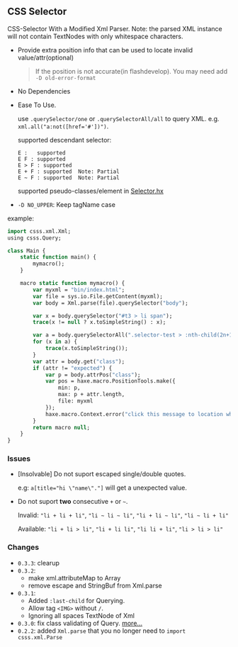 CSS Selector
--------

CSS-Selector With a Modified Xml Parser. Note: the parsed XML instance will not contain TextNodes with only whitespace characters.

* Provide extra position info that can be used to locate invalid value/attr(optional)

  > If the position is not accurate(in flashdevelop). You may need add `-D old-error-format`

* No Dependencies

* Ease To Use.

  use `.querySelector/one` or `.querySelectorAll/all` to query XML. e.g. `xml.all("a:not([href='#'])")`.

  supported descendant selector:

  ```
  E :   supported
  E F : supported
  E > F : supported
  E + F : supported  Note: Partial
  E ~ F : supported  Note: Partial
  ```

  supported pseudo-classes/element in [Selector.hx](csss/Selector.hx?ts=4#L459-L476)

* `-D NO_UPPER`: Keep tagName case

example:

```haxe
import csss.xml.Xml;
using csss.Query;

class Main {
    static function main() {
        mymacro();
    }

    macro static function mymacro() {
        var myxml = "bin/index.html";
        var file = sys.io.File.getContent(myxml);
        var body = Xml.parse(file).querySelector("body");

        var x = body.querySelector("#t3 > li span");                         // equal body.one("#t3 > li span")
        trace(x != null ? x.toSimpleString() : x);

        var a = body.querySelectorAll(".selector-test > :nth-child(2n+1)");  // equal body.all("...")
        for (x in a) {
            trace(x.toSimpleString());
        }
        var attr = body.get("class");
        if (attr != "expected") {
            var p = body.attrPos("class");                                   // got position of attr
            var pos = haxe.macro.PositionTools.make({
                min: p,
                max: p + attr.length,
                file: myxml
            });
            haxe.macro.Context.error("click this message to location where the error occurred.", pos);
        }
        return macro null;
    }
}
```

### Issues

* [Insolvable] Do not suport escaped single/double quotes.

  e.g: `a[title="hi \"name\"."]` will get a unexpected value.

* Do not suport **two** consecutive `+` or `~`.

  Invalid: `"li + li + li"`, `"li ~ li ~ li"`, `"li + li ~ li"`, `"li ~ li + li"`

  Available: `"li + li > li"`, `"li + li li"`, `"li li + li"`, `"li > li > li"`


### Changes

* `0.3.3`: clearup
* `0.3.2`:
  - make xml.attributeMap to Array
  - remove escape and StringBuf from Xml.parse
* `0.3.1`:
  - Added `:last-child` for Querying.
  - Allow tag `<IMG>` without `/`.
  - Ignoring all spaces TextNode of Xml
* `0.3.0`:   fix class validating of Query. [more...](https://github.com/R32/css-selector/compare/176c4c0...472958c)
* `0.2.2`:   added `Xml.parse` that you no longer need to `import csss.xml.Parse`
